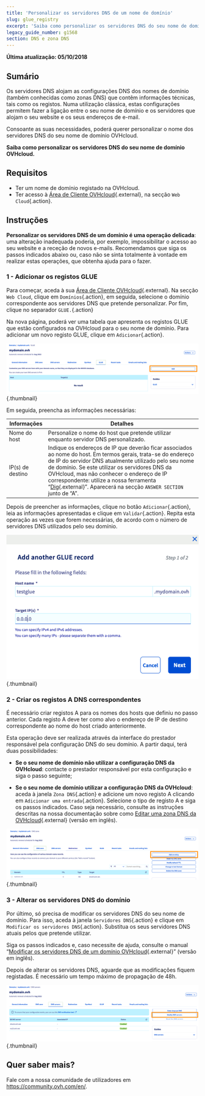 ```yaml
---
title: 'Personalizar os servidores DNS de um nome de domínio'
slug: glue_registry
excerpt: 'Saiba como personalizar os servidores DNS do seu nome de domínio OVHcloud'
legacy_guide_number: g1568
section: DNS e zona DNS
---
```


**Última atualização: 05/10/2018**

## Sumário

Os servidores DNS alojam as configurações DNS dos nomes de domínio (também conhecidas como zonas DNS) que contêm informações técnicas, tais como os registos. Numa utilização clássica, estas configurações permitem fazer a ligação entre o seu nome de domínio e os servidores que alojam o seu website e os seus endereços de e-mail.

Consoante as suas necessidades, poderá querer personalizar o nome dos servidores DNS do seu nome de domínio OVHcloud.

**Saiba como personalizar os servidores DNS do seu nome de domínio OVHcloud.**

## Requisitos

- Ter um nome de domínio registado na OVHcloud.
- Ter acesso à [Área de Cliente OVHcloud](https://www.ovh.com/auth/?action=gotomanager&from=https://www.ovh.pt/&ovhSubsidiary=pt){.external}, na secção `Web Cloud`{.action}.

## Instruções

**Personalizar os servidores DNS de um domínio é uma operação delicada**: uma alteração inadequada poderia, por exemplo, impossibilitar o acesso ao seu website e a receção de novos e-mails. Recomendamos que siga os passos indicados abaixo ou, caso não se sinta totalmente à vontade em realizar estas operações, que obtenha ajuda para o fazer.

### 1 - Adicionar os registos GLUE

Para começar, aceda à sua [Área de Cliente OVHcloud](https://www.ovh.com/auth/?action=gotomanager&from=https://www.ovh.pt/&ovhSubsidiary=pt){.external}. Na secção `Web Cloud`, clique em `Domínios`{.action}, em seguida, selecione o domínio correspondente aos servidores DNS que pretende personalizar. Por fim, clique no separador `GLUE.`{.action}

Na nova página, poderá ver uma tabela que apresenta os registos GLUE que estão configurados na OVHcloud para o seu nome de domínio. Para adicionar um novo registo GLUE, clique em `Adicionar`{.action}.

![glueregistry](images/customize-dns-servers-step1.png){.thumbnail}

Em seguida, preencha as informações necessárias:

|Informações|Detalhes|  
|---|---|
|Nome do host|Personalize o nome do host que pretende utilizar enquanto servidor DNS personalizado.|
|IP(s) de destino|Indique os endereços de IP que deverão ficar associados ao nome do host. Em termos gerais, trata-se do endereço de IP do servidor DNS atualmente utilizado pelo seu nome de domínio. Se este utilizar os servidores DNS da OVHcloud, mas não conhecer o endereço de IP correspondente: utilize a nossa ferramenta “[Dig](https://www.ovh.pt/suporte/ferramentas/dig_domain.pl){.external}”. Aparecerá na secção `ANSWER SECTION` junto de “A”.|

Depois de preencher as informações, clique no botão `Adicionar`{.action}, leia as informações apresentadas e clique em `Validar`{.action}. Repita esta operação as vezes que forem necessárias, de acordo com o número de servidores DNS utilizados pelo seu domínio.

![glueregistry](images/customize-dns-servers-step2.png){.thumbnail}

### 2 - Criar os registos A DNS correspondentes

É necessário criar registos A para os nomes dos hosts que definiu no passo anterior. Cada registo A deve ter como alvo o endereço de IP de destino correspondente ao nome do host criado anteriormente.

Esta operação deve ser realizada através da interface do prestador responsável pela configuração DNS do seu domínio. A partir daqui, terá duas possibilidades:

- **Se o seu nome de domínio não utilizar a configuração DNS da OVHcloud**: contacte o prestador responsável por esta configuração e siga o passo seguinte;

- **Se o seu nome de domínio utilizar a configuração DNS da OVHcloud**: aceda à janela `Zona DNS`{.action} e adicione um novo registo A clicando em `Adicionar uma entrada`{.action}. Selecione o tipo de registo A e siga os passos indicados. Caso seja necessário, consulte as instruções descritas na nossa documentação sobre como [Editar uma zona DNS da OVHcloud](https://docs.ovh.com/gb/en/domains/web_hosting_how_to_edit_my_dns_zone/){.external} (versão em inglês).

![glueregistry](images/customize-dns-servers-step3.png){.thumbnail}

### 3 - Alterar os servidores DNS do domínio

Por último, só precisa de modificar os servidores DNS do seu nome de domínio. Para isso, aceda à janela `Servidores DNS`{.action} e clique em `Modificar os servidores DNS`{.action}. Substitua os seus servidores DNS atuais pelos que pretende utilizar.

Siga os passos indicados e, caso necessite de ajuda, consulte o manual “[Modificar os servidores DNS de um domínio OVHcloud](https://docs.ovh.com/gb/en/domains/web_hosting_general_information_about_dns_servers/){.external}” (versão em inglês).

Depois de alterar os servidores DNS, aguarde que as modificações fiquem registadas. É necessário um tempo máximo de propagação de 48h.

![glueregistry](images/customize-dns-servers-step4.png){.thumbnail}

## Quer saber mais?

Fale com a nossa comunidade de utilizadores em <https://community.ovh.com/en/>.
